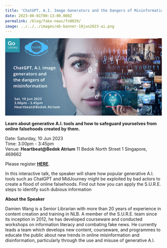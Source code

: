 ```yaml
---
title: 'ChatGPT, A.I. Image Generators and the Dangers of Misinformation'
date: 2023-06-01T00:13:00.000Z
permalink: /blog/fake-news/fn0029/
image: ../../../images/eb-banner-10jun2023-ai.png
---
```


![](../../../images/eb-banner-10jun2023-ai.PNG)

**Learn about generative A.I. tools and how to safeguard yourselves from online falsehoods created by them.**

Date: Saturday, 10 Jun 2023<br>
Time: 3.00pm - 3:45pm<br>
Venue: **Heartbeat@Bedok Atrium** 11 Bedok North Street 1 Singapore, 469662

Please register **[HERE](https://www.eventbrite.sg/e/chatgpt-ai-image-generators-and-the-dangers-of-misinformation-tickets-647634611557)**.



In this interactive talk, the speaker will share how popular generative A.I. tools such as ChatGPT and MidJourney might be exploited by bad actors to create a flood of online falsehoods. Find out how you can apply the S.U.R.E. steps to identify such dubious information



**About the Speaker**

Damien Wang is a Senior Librarian with more than 20 years of experience in content creation and training in NLB. A member of the S.U.R.E. team since its inception in 2012, he has developed courseware and conducted workshops on information literacy and combating fake news. He currently leads a team which develops new content, courseware, and programmes to educate the public about new trends in online misinformation and disinformation, particularly through the use and misuse of generative A.I. 